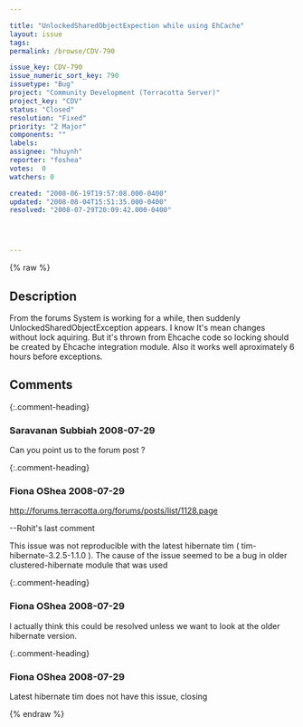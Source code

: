 ```yaml
---

title: "UnlockedSharedObjectExpection while using EhCache"
layout: issue
tags: 
permalink: /browse/CDV-790

issue_key: CDV-790
issue_numeric_sort_key: 790
issuetype: "Bug"
project: "Community Development (Terracotta Server)"
project_key: "CDV"
status: "Closed"
resolution: "Fixed"
priority: "2 Major"
components: ""
labels: 
assignee: "hhuynh"
reporter: "foshea"
votes:  0
watchers: 0

created: "2008-06-19T19:57:08.000-0400"
updated: "2008-08-04T15:51:35.000-0400"
resolved: "2008-07-29T20:09:42.000-0400"




---
```


{% raw %}

## Description

<div markdown="1" class="description">

From the forums
 System is working for a while, then suddenly UnlockedSharedObjectException appears. I know It's mean changes without lock aquiring. But it's thrown from Ehcache code so locking should be created by Ehcache integration module. Also it works well aproximately 6 hours before exceptions. 

</div>

## Comments


{:.comment-heading}
### **Saravanan Subbiah** <span class="date">2008-07-29</span>

<div markdown="1" class="comment">

Can you point us to the forum post ?

</div>


{:.comment-heading}
### **Fiona OShea** <span class="date">2008-07-29</span>

<div markdown="1" class="comment">

http://forums.terracotta.org/forums/posts/list/1128.page

--Rohit's last comment


This issue was not reproducible with the latest hibernate tim
( tim-hibernate-3.2.5-1.1.0 ). The cause of the issue seemed to be a bug in
older clustered-hibernate module that was used

</div>


{:.comment-heading}
### **Fiona OShea** <span class="date">2008-07-29</span>

<div markdown="1" class="comment">

I actually think this could be resolved unless we want to look at the older hibernate version.

</div>


{:.comment-heading}
### **Fiona OShea** <span class="date">2008-07-29</span>

<div markdown="1" class="comment">

Latest hibernate tim does not have this issue, closing

</div>



{% endraw %}
